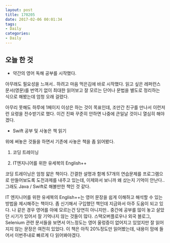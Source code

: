 ```yaml
---
layout: post
title: 170205
date: 2017-02-06 00:01:34
tags:
- Daily
categories:
- Daily
---
```


## 오늘 한 것

* 약간의 영어 독해 공부를 시작했다.

아무래도 필요성을 느껴서.. 하려고 마음 먹은김에 바로 시작했다. 읽고 싶은 레퍼런스 문서(영문)를 번역기 없이 최대한 읽어보고 잘 모르는 단어나 문법을 별도로 정리하는 식으로 해봤는데 엄청 오래 걸렸다.

아무리 못해도 하루에 1페이지 이상은 하는 것이 목표인데, 조만간 친구를 만나서 이런저런 요령을 전수받기로 했다. 이건 진짜 꾸준히 안하면 나중에 큰일날 것이니 열심히 해야겠다.

* Swift 공부 및 사놓은 책 읽기

위에 써놓은 것들을 하면서 기존에 사놓은 책을 좀 읽어봤다.

1) 코딩 트레이닝

2) IT엔지니어를 위한 유세복의 English++

코딩 트레이닝은 엄청 얇은 책이다. 간결한 설명과 함께 57개의 연습문제를 프로그램으로 만들어보도록 도전과제를 내주고 있는데, 이제와서 보니까 왜 샀는지 기억이 안난다.. 그래도 Java / Swift로 해볼만한 책인 것 같다.

IT 엔지니어를 위한 유세복의 English++는 영어 문장을 쉽게 이해하고 해석할 수 있는 방법을 제시해주는 책이다. 좀 신기해서 구입했던 책인데 지금와서 아주 도움이 되고 있다. 나 같은 경우 영어를 아예 모르는건 당연히 아니지만.. 중간에 공부를 많이 놓고 살았던 시기가 있어서 잘 기억나지 않는 것들이 많다. 스택오버플로우나 외국 블로그, Selenium 관련 문서들을 보면서 어느정도는 영어 울렁증이 없어지고 있었지만 잘 읽어지지 않는 문장은 여전히 있었다.
이 책은 아직 20%정도만 읽어봤는데, 내용이 맘에 들어서 이번주내로 빠르게 다 읽어봐야겠다.


